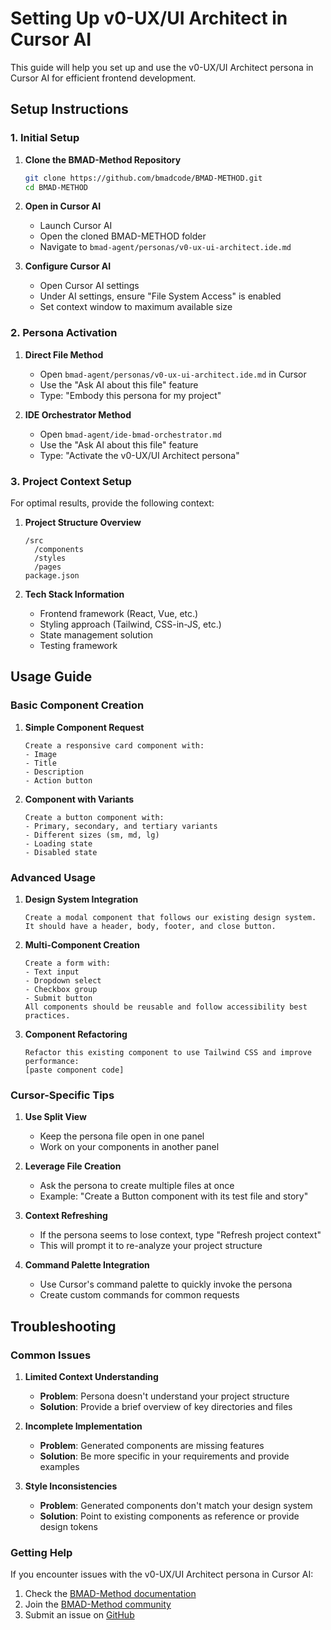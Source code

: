 ﻿# Setting Up v0-UX/UI Architect in Cursor AI

This guide will help you set up and use the v0-UX/UI Architect persona in Cursor AI for efficient frontend development.

## Setup Instructions

### 1. Initial Setup

1. **Clone the BMAD-Method Repository**
   ```bash
   git clone https://github.com/bmadcode/BMAD-METHOD.git
   cd BMAD-METHOD
   ```

2. **Open in Cursor AI**
   - Launch Cursor AI
   - Open the cloned BMAD-METHOD folder
   - Navigate to `bmad-agent/personas/v0-ux-ui-architect.ide.md`

3. **Configure Cursor AI**
   - Open Cursor AI settings
   - Under AI settings, ensure "File System Access" is enabled
   - Set context window to maximum available size

### 2. Persona Activation

1. **Direct File Method**
   - Open `bmad-agent/personas/v0-ux-ui-architect.ide.md` in Cursor
   - Use the "Ask AI about this file" feature
   - Type: "Embody this persona for my project"

2. **IDE Orchestrator Method**
   - Open `bmad-agent/ide-bmad-orchestrator.md`
   - Use the "Ask AI about this file" feature
   - Type: "Activate the v0-UX/UI Architect persona"

### 3. Project Context Setup

For optimal results, provide the following context:

1. **Project Structure Overview**
   ```
   /src
     /components
     /styles
     /pages
   package.json
   ```

2. **Tech Stack Information**
   - Frontend framework (React, Vue, etc.)
   - Styling approach (Tailwind, CSS-in-JS, etc.)
   - State management solution
   - Testing framework

## Usage Guide

### Basic Component Creation

1. **Simple Component Request**
   ```
   Create a responsive card component with:
   - Image
   - Title
   - Description
   - Action button
   ```

2. **Component with Variants**
   ```
   Create a button component with:
   - Primary, secondary, and tertiary variants
   - Different sizes (sm, md, lg)
   - Loading state
   - Disabled state
   ```

### Advanced Usage

1. **Design System Integration**
   ```
   Create a modal component that follows our existing design system.
   It should have a header, body, footer, and close button.
   ```

2. **Multi-Component Creation**
   ```
   Create a form with:
   - Text input
   - Dropdown select
   - Checkbox group
   - Submit button
   All components should be reusable and follow accessibility best practices.
   ```

3. **Component Refactoring**
   ```
   Refactor this existing component to use Tailwind CSS and improve performance:
   [paste component code]
   ```

### Cursor-Specific Tips

1. **Use Split View**
   - Keep the persona file open in one panel
   - Work on your components in another panel

2. **Leverage File Creation**
   - Ask the persona to create multiple files at once
   - Example: "Create a Button component with its test file and story"

3. **Context Refreshing**
   - If the persona seems to lose context, type "Refresh project context"
   - This will prompt it to re-analyze your project structure

4. **Command Palette Integration**
   - Use Cursor's command palette to quickly invoke the persona
   - Create custom commands for common requests

## Troubleshooting

### Common Issues

1. **Limited Context Understanding**
   - **Problem**: Persona doesn't understand your project structure
   - **Solution**: Provide a brief overview of key directories and files

2. **Incomplete Implementation**
   - **Problem**: Generated components are missing features
   - **Solution**: Be more specific in your requirements and provide examples

3. **Style Inconsistencies**
   - **Problem**: Generated components don't match your design system
   - **Solution**: Point to existing components as reference or provide design tokens

### Getting Help

If you encounter issues with the v0-UX/UI Architect persona in Cursor AI:

1. Check the [BMAD-Method documentation](https://github.com/bmadcode/BMAD-METHOD/docs)
2. Join the [BMAD-Method community](https://github.com/bmadcode/BMAD-METHOD/discussions)
3. Submit an issue on [GitHub](https://github.com/bmadcode/BMAD-METHOD/issues)
